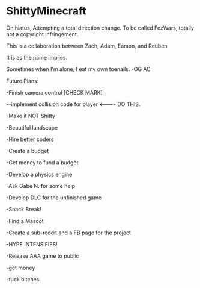 ShittyMinecraft
===============


On hiatus, Attempting a total direction change. 
To be called FezWars, totally not a copyright infringement.




This is a collaboration between Zach, Adam, Eamon, and Reuben

It is as the name implies.

Sometimes when I'm alone, I eat my own toenails. -OG AC

Future Plans:

-Finish camera control [CHECK MARK]

--implement collision code for player <---- DO THIS.

-Make it NOT Shitty

-Beautiful landscape

-Hire better coders

-Create a budget

-Get money to fund a budget

-Develop a physics engine

-Ask Gabe N. for some help

-Develop DLC for the unfinished game

-Snack Break!

-Find a Mascot

-Create a sub-reddit and a FB page for the project

-HYPE INTENSIFIES!

-Release AAA game to public

-get money

-fuck bitches


